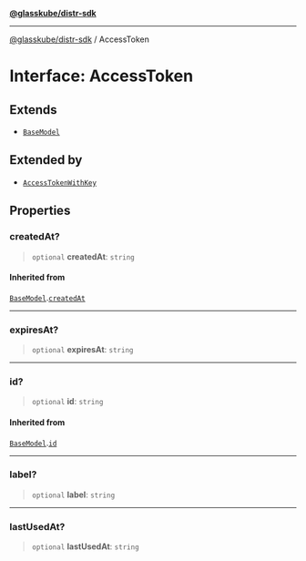 [**@glasskube/distr-sdk**](../README.md)

---

[@glasskube/distr-sdk](../README.md) / AccessToken

# Interface: AccessToken

## Extends

- [`BaseModel`](BaseModel.md)

## Extended by

- [`AccessTokenWithKey`](AccessTokenWithKey.md)

## Properties

### createdAt?

> `optional` **createdAt**: `string`

#### Inherited from

[`BaseModel`](BaseModel.md).[`createdAt`](BaseModel.md#createdat)

---

### expiresAt?

> `optional` **expiresAt**: `string`

---

### id?

> `optional` **id**: `string`

#### Inherited from

[`BaseModel`](BaseModel.md).[`id`](BaseModel.md#id)

---

### label?

> `optional` **label**: `string`

---

### lastUsedAt?

> `optional` **lastUsedAt**: `string`
